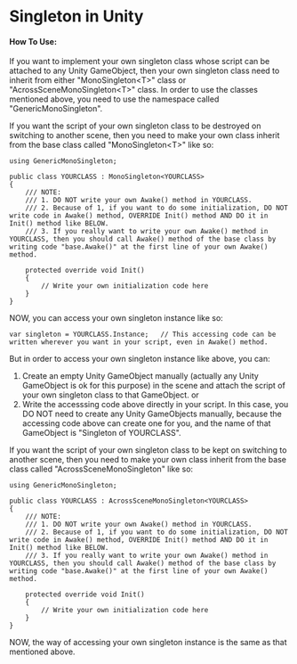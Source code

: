 # Singleton in Unity
#### How To Use:

If you want to implement your own singleton class whose script can be attached to any Unity GameObject, then your own singleton class need to inherit from either "MonoSingleton&lt;T&gt;" class or "AcrossSceneMonoSingleton&lt;T&gt;" class.
In order to use the classes mentioned above, you need to use the namespace called "GenericMonoSingleton".

If you want the script of your own singleton class to be destroyed on switching to another scene, then you need to make your own class inherit from the base class called "MonoSingleton&lt;T&gt;" like so:

	using GenericMonoSingleton;

	public class YOURCLASS : MonoSingleton<YOURCLASS>
	{
		/// NOTE:
    	/// 1. DO NOT write your own Awake() method in YOURCLASS.
    	/// 2. Because of 1, if you want to do some initialization, DO NOT write code in Awake() method, OVERRIDE Init() method AND DO it in Init() method like BELOW.
    	/// 3. If you really want to write your own Awake() method in YOURCLASS, then you should call Awake() method of the base class by writing code "base.Awake()" at the first line of your own Awake() method.
		
		protected override void Init()
		{
			// Write your own initialization code here
		}
	}

NOW, you can access your own singleton instance like so:
	
	var singleton = YOURCLASS.Instance;   // This accessing code can be written wherever you want in your script, even in Awake() method.

But in order to access your own singleton instance like above, you can:
1. Create an empty Unity GameObject manually (actually any Unity GameObject is ok for this purpose) in the scene and attach the script of your own singleton class to that GameObject.
or
2. Write the accesssing code above directly in your script. In this case, you DO NOT need to create any Unity GameObjects manually, because the accessing code above can create one for you, and the name of that GameObject is "Singleton of YOURCLASS".


If you want the script of your own singleton class to be kept on switching to another scene, then you need to make your own class inherit from the base class called "AcrossSceneMonoSingleton<T>" like so:

	using GenericMonoSingleton;

	public class YOURCLASS : AcrossSceneMonoSingleton<YOURCLASS>
	{
		/// NOTE:
    	/// 1. DO NOT write your own Awake() method in YOURCLASS.
    	/// 2. Because of 1, if you want to do some initialization, DO NOT write code in Awake() method, OVERRIDE Init() method AND DO it in Init() method like BELOW.
    	/// 3. If you really want to write your own Awake() method in YOURCLASS, then you should call Awake() method of the base class by writing code "base.Awake()" at the first line of your own Awake() method.
		
		protected override void Init()
		{
			// Write your own initialization code here
		}
	}

NOW, the way of accessing your own singleton instance is the same as that mentioned above.

